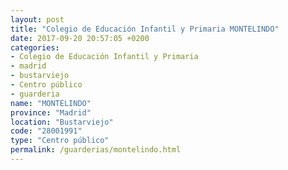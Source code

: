 ```yaml
---
layout: post
title: "Colegio de Educación Infantil y Primaria MONTELINDO"
date: 2017-09-20 20:57:05 +0200
categories:
- Colegio de Educación Infantil y Primaria
- madrid
- bustarviejo
- Centro público
- guarderia
name: "MONTELINDO"
province: "Madrid"
location: "Bustarviejo"
code: "28001991"
type: "Centro público"
permalink: /guarderias/montelindo.html
---
```

